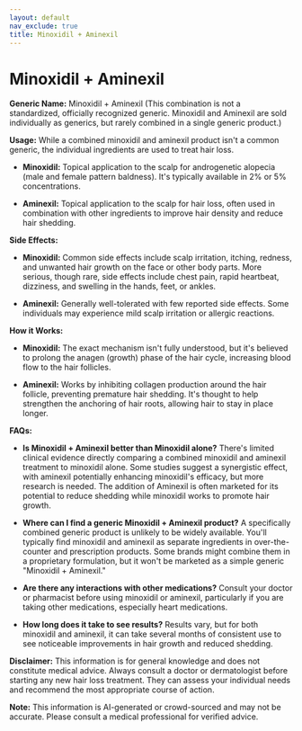 ```yaml
---
layout: default
nav_exclude: true
title: Minoxidil + Aminexil
---
```


# Minoxidil + Aminexil

**Generic Name:** Minoxidil + Aminexil (This combination is not a standardized, officially recognized generic.  Minoxidil and Aminexil are sold individually as generics, but rarely combined in a single generic product.)

**Usage:**  While a combined minoxidil and aminexil product isn't a common generic, the individual ingredients are used to treat hair loss.

* **Minoxidil:**  Topical application to the scalp for androgenetic alopecia (male and female pattern baldness).  It's typically available in 2% or 5% concentrations.

* **Aminexil:** Topical application to the scalp for hair loss, often used in combination with other ingredients to improve hair density and reduce hair shedding.


**Side Effects:**

* **Minoxidil:**  Common side effects include scalp irritation, itching, redness, and unwanted hair growth on the face or other body parts.  More serious, though rare, side effects include chest pain, rapid heartbeat, dizziness, and swelling in the hands, feet, or ankles.

* **Aminexil:** Generally well-tolerated with few reported side effects.  Some individuals may experience mild scalp irritation or allergic reactions.


**How it Works:**

* **Minoxidil:**  The exact mechanism isn't fully understood, but it's believed to prolong the anagen (growth) phase of the hair cycle, increasing blood flow to the hair follicles.

* **Aminexil:**  Works by inhibiting collagen production around the hair follicle, preventing premature hair shedding. It's thought to help strengthen the anchoring of hair roots, allowing hair to stay in place longer.



**FAQs:**

* **Is Minoxidil + Aminexil better than Minoxidil alone?** There's limited clinical evidence directly comparing a combined minoxidil and aminexil treatment to minoxidil alone.  Some studies suggest a synergistic effect, with aminexil potentially enhancing minoxidil's efficacy, but more research is needed.  The addition of Aminexil is often marketed for its potential to reduce shedding while minoxidil works to promote hair growth.

* **Where can I find a generic Minoxidil + Aminexil product?**  A specifically combined generic product is unlikely to be widely available.  You'll typically find minoxidil and aminexil as separate ingredients in over-the-counter and prescription products.  Some brands might combine them in a proprietary formulation, but it won't be marketed as a simple generic "Minoxidil + Aminexil."

* **Are there any interactions with other medications?**  Consult your doctor or pharmacist before using minoxidil or aminexil, particularly if you are taking other medications, especially heart medications.

* **How long does it take to see results?** Results vary, but for both minoxidil and aminexil, it can take several months of consistent use to see noticeable improvements in hair growth and reduced shedding.


**Disclaimer:** This information is for general knowledge and does not constitute medical advice. Always consult a doctor or dermatologist before starting any new hair loss treatment.  They can assess your individual needs and recommend the most appropriate course of action.


**Note:** This information is AI-generated or crowd-sourced and may not be accurate. Please consult a medical professional for verified advice.